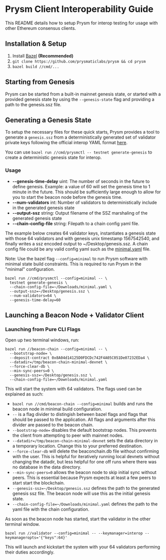 # Prysm Client Interoperability Guide

This README details how to setup Prysm for interop testing for usage with other Ethereum consensus clients.

## Installation & Setup

1. Install [Bazel](https://docs.bazel.build/versions/master/install.html) **(Recommended)**
2. `git clone https://github.com/prysmaticlabs/prysm && cd prysm`
3. `bazel build //cmd/...`

## Starting from Genesis

Prysm can be started from a built-in mainnet genesis state, or started with a provided genesis state by
using the `--genesis-state` flag and providing a path to the genesis.ssz file.

## Generating a Genesis State

To setup the necessary files for these quick starts, Prysm provides a tool to generate a `genesis.ssz` from
a deterministically generated set of validator private keys following the official interop YAML format 
[here](https://github.com/ethereum/eth2.0-pm/blob/master/interop/mocked_start).

You can use `bazel run //cmd/prysmctl -- testnet generate-genesis` to create a deterministic genesis state for interop.

### Usage

- **--genesis-time-delay** uint: The number of seconds in the future to define genesis. Example: a value of 60 will set the genesis time to 1 minute in the future. This should be sufficiently large enough to allow for you to start the beacon node before the genesis time. 
- **--num-validators** int: Number of validators to deterministically include in the generated genesis state
- **--output-ssz** string: Output filename of the SSZ marshaling of the generated genesis state
- **--chain-config-file** string: Filepath to a chain config yaml file.

The example below creates 64 validator keys, instantiates a genesis state with those 64 validators and with genesis unix timestamp 1567542540,
and finally writes a ssz encoded output to ~/Desktop/genesis.ssz. A chain config file could be any valid config yaml such as the [minimal.yaml](https://github.com/ethereum/consensus-specs/blob/dev/configs/minimal.yaml) file.

Note: Use the bazel flag `--config=minimal` to run Prysm software with minimal state build constraints. This is required to run Prysm in the "minimal" configuration.

```
bazel run //cmd/prysmctl --config=minimal -- \
  testnet generate-genesis \
  --chain-config-file=~/Downloads/minimal.yaml \
  --output-ssz=~/Desktop/genesis.ssz \
  --num-validators=64 \
  --genesis-time-delay=60
```

## Launching a Beacon Node + Validator Client

### Launching from Pure CLI Flags

Open up two terminal windows, run:

```
bazel run //beacon-chain --config=minimal -- \
  --bootstrap-node= \
  --deposit-contract 0x8A04d14125D0FDCDc742F4A05C051De07232EDa4 \
  --datadir=/tmp/beacon-chain-minimal-devnet \
  --force-clear-db \
  --min-sync-peers=0 \
  --genesis-ssz=~/Desktop/genesis.ssz \
  --chain-config-file=~/Downloads/minimal.yaml
```

This will start the system with 64 validators. The flags used can be explained as such:

- `bazel run //cmd/beacon-chain --config=minimal` builds and runs the beacon node in minimal build configuration.
- `--` is a flag divider to distingish between bazel flags and flags that should be passed to the application. All flags and arguments after this divider are passed to the beacon chain.
- `--bootstrap-node=` disables the default bootstrap nodes. This prevents the client from attempting to peer with mainnet nodes.
- `--datadir=/tmp/beacon-chain-minimal-devnet` sets the data directory in a temporary location. Change this to your preferred destination.
- `--force-clear-db` will delete the beaconchain.db file without confirming with the user. This is helpful for iteratively running local devnets without changing the datadir, but less helpful for one off runs where there was no database in the data directory.
- `--min-sync-peers=0` allows the beacon node to skip initial sync without peers. This is essential because Prysm expects at least a few peers to start start the blockchain.
- `--genesis-ssz=~/Desktop/genesis.ssz` defines the path to the generated genesis ssz file. The beacon node will use this as the initial genesis state.
- `--chain-config-file=~/Downloads/minimal.yaml` defines the path to the yaml file with the chain configuration.

As soon as the beacon node has started, start the validator in the other terminal window. 

```
bazel run //validator --config=minimal -- --keymanager=interop --keymanageropts='{"keys":64}'
```

This will launch and kickstart the system with your 64 validators performing their duties accordingly.
